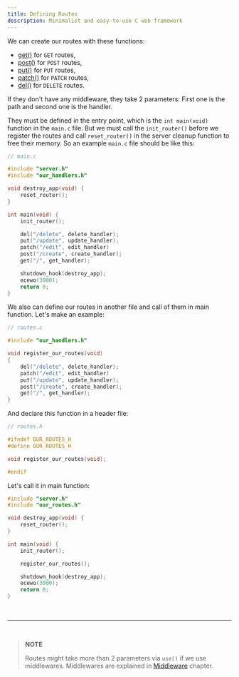 ```yaml
---
title: Defining Routes
description: Minimalist and easy-to-use C web framework
---
```


We can create our routes with these functions:

- [get()](/api/get/) for `GET` routes,
- [post()](/api/post/) for `POST` routes,
- [put()](/api/put/) for `PUT` routes,
- [patch()](/api/patch/) for `PATCH` routes,
- [del()](/api/del/) for `DELETE` routes.

If they don't have any middleware, they take 2 parameters: First one is the path and second one is the handler.

They must be defined in the entry point, which is the `int main(void)` function in the `main.c` file. But we must call the `init_router()` before we register the routes and call `reset_router()` in the server cleanup function to free their memory. So an example `main.c` file should be like this:

```c
// main.c

#include "server.h"
#include "our_handlers.h"

void destroy_app(void) {
    reset_router();
}

int main(void) {
    init_router();

    del("/delete", delete_handler);
    put("/update", update_handler);
    patch("/edit", edit_handler)
    post("/create", create_handler);
    get("/", get_handler);

    shutdown_hook(destroy_app);
    ecewo(3000);
    return 0;
}
```

We also can define our routes in another file and call of them in main function. Let's make an example:

```c
// routes.c

#include "our_handlers.h"

void register_our_routes(void)
{
    del("/delete", delete_handler);
    patch("/edit", edit_handler)
    put("/update", update_handler);
    post("/create", create_handler);
    get("/", get_handler);
}
```

And declare this function in a header file:

```c
// routes.h

#ifndef OUR_ROUTES_H
#define OUR_ROUTES_H

void register_our_routes(void);

#endif
```

Let's call it in main function:

```c
#include "server.h"
#include "our_routes.h"

void destroy_app(void) {
    reset_router();
}

int main(void) {
    init_router();

    register_our_routes();

    shutdown_hook(destroy_app);
    ecewo(3000);
    return 0;
}
```

<br />
<hr />
<br />

> **NOTE**
> 
> Routes might take more than 2 parameters via `use()` if we use middlewares. Middlewares are explained in [Middleware](/docs/middleware) chapter.
